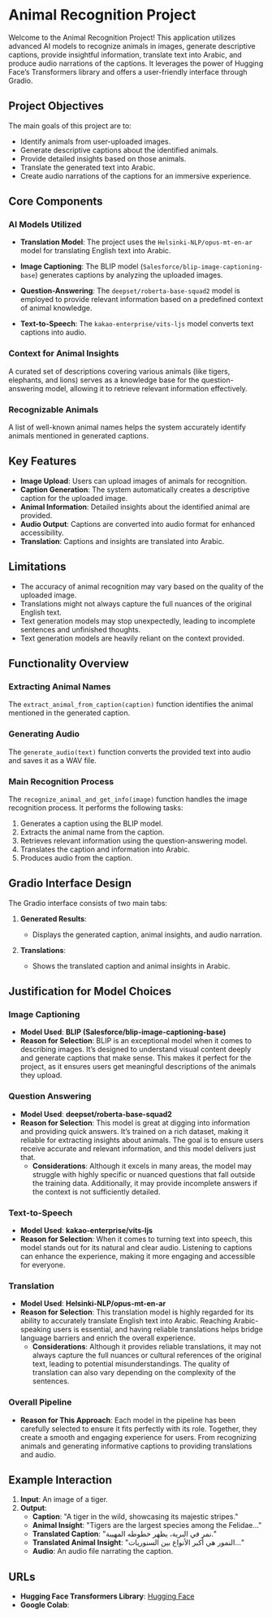 # Animal Recognition Project

Welcome to the Animal Recognition Project! This application utilizes advanced AI models to recognize animals in images, generate descriptive captions, provide insightful information, translate text into Arabic, and produce audio narrations of the captions. It leverages the power of Hugging Face’s Transformers library and offers a user-friendly interface through Gradio.

## Project Objectives

The main goals of this project are to:

- Identify animals from user-uploaded images.
- Generate descriptive captions about the identified animals.
- Provide detailed insights based on those animals.
- Translate the generated text into Arabic.
- Create audio narrations of the captions for an immersive experience.

## Core Components

### AI Models Utilized

- **Translation Model**: The project uses the `Helsinki-NLP/opus-mt-en-ar` model for translating English text into Arabic.
  
- **Image Captioning**: The BLIP model (`Salesforce/blip-image-captioning-base`) generates captions by analyzing the uploaded images.

- **Question-Answering**: The `deepset/roberta-base-squad2` model is employed to provide relevant information based on a predefined context of animal knowledge.

- **Text-to-Speech**: The `kakao-enterprise/vits-ljs` model converts text captions into audio.

### Context for Animal Insights

A curated set of descriptions covering various animals (like tigers, elephants, and lions) serves as a knowledge base for the question-answering model, allowing it to retrieve relevant information effectively.

### Recognizable Animals

A list of well-known animal names helps the system accurately identify animals mentioned in generated captions.

## Key Features

- **Image Upload**: Users can upload images of animals for recognition.
- **Caption Generation**: The system automatically creates a descriptive caption for the uploaded image.
- **Animal Information**: Detailed insights about the identified animal are provided.
- **Audio Output**: Captions are converted into audio format for enhanced accessibility.
- **Translation**: Captions and insights are translated into Arabic.

## Limitations

- The accuracy of animal recognition may vary based on the quality of the uploaded image.
- Translations might not always capture the full nuances of the original English text.
- Text generation models may stop unexpectedly, leading to incomplete sentences and unfinished thoughts.
- Text generation models are heavily reliant on the context provided.

## Functionality Overview

  ### Extracting Animal Names

The `extract_animal_from_caption(caption)` function identifies the animal mentioned in the generated caption.

  ### Generating Audio

The `generate_audio(text)` function converts the provided text into audio and saves it as a WAV file.

  ### Main Recognition Process

The `recognize_animal_and_get_info(image)` function handles the image recognition process. It performs the following tasks:

1. Generates a caption using the BLIP model.
2. Extracts the animal name from the caption.
3. Retrieves relevant information using the question-answering model.
4. Translates the caption and information into Arabic.
5. Produces audio from the caption.

## Gradio Interface Design

The Gradio interface consists of two main tabs:

1. **Generated Results**:
   - Displays the generated caption, animal insights, and audio narration.
  
2. **Translations**:
   - Shows the translated caption and animal insights in Arabic.
## Justification for Model Choices

### Image Captioning
- **Model Used**: **BLIP (Salesforce/blip-image-captioning-base)**
- **Reason for Selection**: BLIP is an exceptional model when it comes to describing images. It’s designed to understand visual content deeply and generate captions that make sense. This makes it perfect for the project, as it ensures users get meaningful descriptions of the animals they upload.

### Question Answering
- **Model Used**: **deepset/roberta-base-squad2**
- **Reason for Selection**: This model is great at digging into information and providing quick answers. It’s trained on a rich dataset, making it reliable for extracting insights about animals. The goal is to ensure users receive accurate and relevant information, and this model delivers just that. 
  - **Considerations**: Although it excels in many areas, the model may struggle with highly specific or nuanced questions that fall outside the training data. Additionally, it may provide incomplete answers if the context is not sufficiently detailed.

### Text-to-Speech
- **Model Used**: **kakao-enterprise/vits-ljs**
- **Reason for Selection**: When it comes to turning text into speech, this model stands out for its natural and clear audio. Listening to captions can enhance the experience, making it more engaging and accessible for everyone.

### Translation
- **Model Used**: **Helsinki-NLP/opus-mt-en-ar**
- **Reason for Selection**: This translation model is highly regarded for its ability to accurately translate English text into Arabic. Reaching Arabic-speaking users is essential, and having reliable translations helps bridge language barriers and enrich the overall experience.
  - **Considerations**: Although it provides reliable translations, it may not always capture the full nuances or cultural references of the original text, leading to potential misunderstandings. The quality of translation can also vary depending on the complexity of the sentences.

### Overall Pipeline
- **Reason for This Approach**: Each model in the pipeline has been carefully selected to ensure it fits perfectly with its role. Together, they create a smooth and engaging experience for users. From recognizing animals and generating informative captions to providing translations and audio.
  
## Example Interaction

1. **Input**: An image of a tiger.
2. **Output**:
   - **Caption**: "A tiger in the wild, showcasing its majestic stripes."
   - **Animal Insight**: "Tigers are the largest species among the Felidae..."
   - **Translated Caption**: "نمر في البرية، يظهر خطوطه المهيبة."
   - **Translated Animal Insight**: "النمور هي أكبر الأنواع بين السنوريات..."
   - **Audio**: An audio file narrating the caption.

## URLs

- **Hugging Face Transformers Library**: [Hugging Face](https://huggingface.co/transformers/)
- **Google Colab**:
